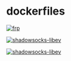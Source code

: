# dockerfiles


[![frp](https://github.com/hkloudou/dockerfiles/actions/workflows/frp.yaml/badge.svg)](https://github.com/hkloudou/dockerfiles/actions/workflows/frp.yaml)

[![shadowsocks-libev](https://github.com/hkloudou/dockerfiles/actions/workflows/shadowsocks-libev.yaml/badge.svg)](https://github.com/hkloudou/dockerfiles/actions/workflows/shadowsocks-libev.yaml)

[![shadowsocks-libev](https://github.com/hkloudou/dockerfiles/actions/workflows/simple-obfs.yaml/badge.svg)](https://github.com/hkloudou/dockerfiles/actions/workflows/simple-obfs.yaml)